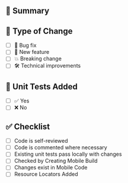 ## 📝 Summary

## 🚀 Type of Change
- [ ] 🐛 Bug fix
- [ ] 🌟 New feature
- [ ] 💥 Breaking change
- [ ] 🛠️ Technical improvements

## 🧪 Unit Tests Added
- [ ] ✅ Yes
- [ ] ❌ No

## ✅ Checklist
- [ ] Code is self-reviewed
- [ ] Code is commented where necessary
- [ ] Existing unit tests pass locally with changes
- [ ] Checked by Creating Mobile Build
- [ ] Changes exist in Mobile Code
- [ ] Resource Locators Added
